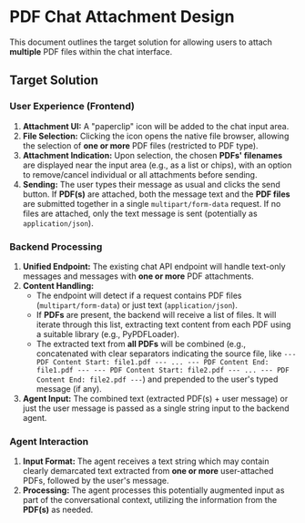 # PDF Chat Attachment Design

This document outlines the target solution for allowing users to attach **multiple** PDF files within the chat interface.

## Target Solution

### User Experience (Frontend)

1.  **Attachment UI:** A "paperclip" icon will be added to the chat input area.
2.  **File Selection:** Clicking the icon opens the native file browser, allowing the selection of **one or more** PDF files (restricted to PDF type).
3.  **Attachment Indication:** Upon selection, the chosen **PDFs' filenames** are displayed near the input area (e.g., as a list or chips), with an option to remove/cancel individual or all attachments before sending.
4.  **Sending:** The user types their message as usual and clicks the send button. If **PDF(s)** are attached, both the message text and the **PDF files** are submitted together in a single `multipart/form-data` request. If no files are attached, only the text message is sent (potentially as `application/json`).

### Backend Processing

1.  **Unified Endpoint:** The existing chat API endpoint will handle text-only messages and messages with **one or more** PDF attachments.
2.  **Content Handling:**
    *   The endpoint will detect if a request contains PDF files (`multipart/form-data`) or just text (`application/json`).
    *   If **PDFs** are present, the backend will receive a list of files. It will iterate through this list, extracting text content from each PDF using a suitable library (e.g., PyPDFLoader).
    *   The extracted text from **all PDFs** will be combined (e.g., concatenated with clear separators indicating the source file, like `--- PDF Content Start: file1.pdf --- ... --- PDF Content End: file1.pdf --- --- PDF Content Start: file2.pdf --- ... --- PDF Content End: file2.pdf ---`) and prepended to the user's typed message (if any).
3.  **Agent Input:** The combined text (extracted PDF(s) + user message) or just the user message is passed as a single string input to the backend agent.

### Agent Interaction

1.  **Input Format:** The agent receives a text string which may contain clearly demarcated text extracted from **one or more** user-attached PDFs, followed by the user's message.
2.  **Processing:** The agent processes this potentially augmented input as part of the conversational context, utilizing the information from the **PDF(s)** as needed. 